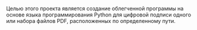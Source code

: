 Целью этого проекта является создание облегченной программы на основе языка программирования Python для цифровой подписи одного или набора файлов PDF, расположенных по определенному пути.
